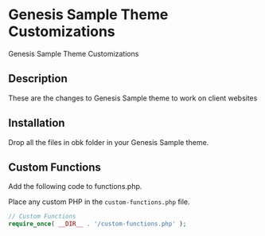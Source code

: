 # Genesis Sample Theme Customizations

Genesis Sample Theme Customizations

## Description

These are the changes to Genesis Sample theme to work on client websites

## Installation

Drop all the files in obk folder in your Genesis Sample theme.

## Custom Functions

Add the following code to functions.php.

Place any custom PHP in the `custom-functions.php` file.

```php
// Custom Functions
require_once( __DIR__ . '/custom-functions.php' );
```
